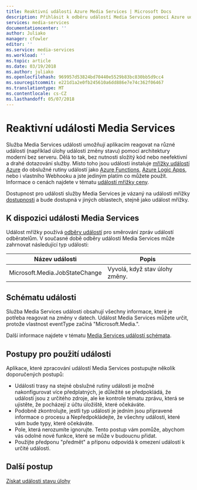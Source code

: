 ```yaml
---
title: Reaktivní události Azure Media Services | Microsoft Docs
description: Přihlásit k odběru událostí Media Services pomocí Azure událostí mřížky.
services: media-services
documentationcenter: ''
author: Juliako
manager: cfowler
editor: ''
ms.service: media-services
ms.workload: ''
ms.topic: article
ms.date: 03/19/2018
ms.author: juliako
ms.openlocfilehash: 969957d53824bd70440e5529b83bc830bb5d9cc4
ms.sourcegitcommit: e221d1a2e0fb245610a6dd886e7e74c362f06467
ms.translationtype: MT
ms.contentlocale: cs-CZ
ms.lasthandoff: 05/07/2018
---
```

# <a name="reacting-to-media-services-events"></a>Reaktivní události Media Services

Služba Media Services události umožňují aplikacím reagovat na různé událostí (například úlohy události změny stavu) pomocí architektury moderní bez serveru. Dělá to tak, bez nutnosti složitý kód nebo neefektivní a drahé dotazování služby. Místo toho jsou události instaluje [mřížky událostí Azure](https://azure.microsoft.com/services/event-grid/) do obslužné rutiny událostí jako [Azure Functions](https://azure.microsoft.com/services/functions/), [Azure Logic Apps](https://azure.microsoft.com/services/logic-apps/), nebo i vlastního Webhooku a jste jediným platím co můžete použít. Informace o cenách najdete v tématu [událostí mřížky ceny](https://azure.microsoft.com/pricing/details/event-grid/).

Dostupnost pro události služby Media Services je vázaný na události mřížky [dostupnosti](../../event-grid/overview.md) a bude dostupná v jiných oblastech, stejně jako událost mřížky.  

## <a name="available-media-services-events"></a>K dispozici události Media Services

Událost mřížky používá [odběry událostí](../../event-grid/concepts.md#event-subscriptions) pro směrování zpráv událostí odběratelům.  V současné době odběry událostí Media Services může zahrnovat následující typ události:  

|Název události|Popis|
|----------|-----------|
| Microsoft.Media.JobStateChange| Vyvolá, když stav úlohy změny. |

## <a name="event-schema"></a>Schématu události

Služba Media Services události obsahují všechny informace, které je potřeba reagovat na změny v datech.  Událost Media Services můžete určit, protože vlastnost eventType začíná "Microsoft.Media.".

Další informace najdete v tématu [Media Services událostí schémata](media-services-event-schemas.md).

## <a name="practices-for-consuming-events"></a>Postupy pro použití události

Aplikace, které zpracování událostí Media Services postupujte několik doporučených postupů:

* Události trasy na stejné obslužné rutiny události je možné nakonfigurovat více předplatných, je důležité se předpokládá, že události jsou z určitého zdroje, ale ke kontrole tématu zprávu, která se ujistěte, že pocházejí z účtu úložiště, které očekáváte.
* Podobně zkontrolujte, jestli typ události je jedním jsou připravené informace o procesu a Nepředpokládejte, že všechny události, které vám bude typy, které očekáváte.
* Pole, která nerozumíte ignorujte.  Tento postup vám pomůže, abychom vás odolné nové funkce, které se může v budoucnu přidat.
* Použijte předponu "předmět" a příponu odpovídá k omezení událostí k určité události.

## <a name="next-steps"></a>Další postup

[Získat události stavu úlohy](job-state-events-cli-how-to.md)
